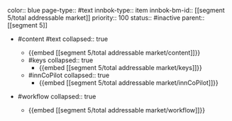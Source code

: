 color:: blue
page-type:: #text
innbok-type:: item
innbok-bm-id:: [[segment 5/total addressable market]]
priority:: 100
status:: #inactive
parent:: [[segment 5]]

- #content #text
  collapsed:: true
	- {{embed [[segment 5/total addressable market/content]]}}
  - #keys
    collapsed:: true
	  - {{embed [[segment 5/total addressable market/keys]]}}
  - #innCoPilot
    collapsed:: true
	  - {{embed [[segment 5/total addressable market/innCoPilot]]}}

- #workflow
  collapsed:: true
	- {{embed [[segment 5/total addressable market/workflow]]}}






